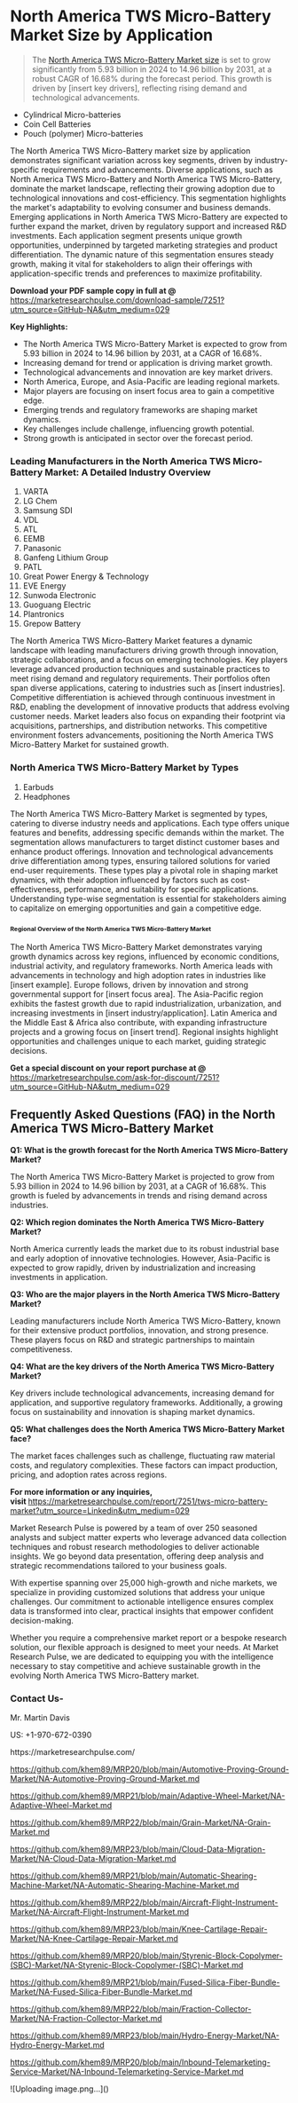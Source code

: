 <h1>North America TWS Micro-Battery Market&nbsp;Size by Application</h1><blockquote><p>The <a href="https://marketresearchpulse.com/download-sample/7251?utm_source=GitHub-NA&amp;utm_medium=029">North America TWS Micro-Battery Market size</a> is set to grow significantly from 5.93 billion in 2024 to 14.96 billion by 2031, at a robust CAGR of 16.68% during the forecast period. This growth is driven by [insert key drivers], reflecting rising demand and technological advancements.</p></blockquote><ul><li>Cylindrical Micro-batteries<li> Coin Cell Batteries<li> Pouch (polymer) Micro-batteries</li></ul><p>The North America TWS Micro-Battery market size by application demonstrates significant variation across key segments, driven by industry-specific requirements and advancements. Diverse applications, such as North America TWS Micro-Battery and North America TWS Micro-Battery, dominate the market landscape, reflecting their growing adoption due to technological innovations and cost-efficiency. This segmentation highlights the market's adaptability to evolving consumer and business demands. Emerging applications in North America TWS Micro-Battery are expected to further expand the market, driven by regulatory support and increased R&D investments. Each application segment presents unique growth opportunities, underpinned by targeted marketing strategies and product differentiation. The dynamic nature of this segmentation ensures steady growth, making it vital for stakeholders to align their offerings with application-specific trends and preferences to maximize profitability.</p><p><strong>Download your PDF sample copy in full at @ </strong><a href="https://marketresearchpulse.com/download-sample/7251?utm_source=GitHub-NA&amp;utm_medium=029">https://marketresearchpulse.com/download-sample/7251?utm_source=GitHub-NA&amp;utm_medium=029</a></p><p><strong>Key Highlights: </strong></p><ul><li>The North America TWS Micro-Battery Market is expected to grow from 5.93 billion in 2024 to 14.96 billion by 2031, at a CAGR of 16.68%.</li><li>Increasing demand for trend or application is driving market growth.</li><li>Technological advancements and innovation are key market drivers.</li><li>North America, Europe, and Asia-Pacific are leading regional markets.</li><li>Major players are focusing on insert focus area to gain a competitive edge.</li><li>Emerging trends and regulatory frameworks are shaping market dynamics.</li><li>Key challenges include challenge, influencing growth potential.</li><li>Strong growth is anticipated in sector over the forecast period.</li></ul><h3>Leading Manufacturers in the North America TWS Micro-Battery Market: A Detailed Industry Overview</h3><ol><li>VARTA</li><li>LG Chem</li><li>Samsung SDI</li><li>VDL</li><li>ATL</li><li>EEMB</li><li>Panasonic</li><li>Ganfeng Lithium Group</li><li>PATL</li><li>Great Power Energy & Technology</li><li>EVE Energy</li><li>Sunwoda Electronic</li><li>Guoguang Electric</li><li>Plantronics</li><li>Grepow Battery</li></ol><div class="flex max-w-full flex-col flex-grow"><div class="min-h-8 text-message flex w-full flex-col items-end gap-2 whitespace-normal break-words [.text-message+&amp;]:mt-5" dir="auto" data-message-author-role="assistant" data-message-id="fd8432e4-4910-450d-b182-61b7bfb0a01f" data-message-model-slug="gpt-4o"><div class="flex w-full flex-col gap-1 empty:hidden first:pt-[3px]"><div class="markdown prose w-full break-words dark:prose-invert light"><p>The North America TWS Micro-Battery Market features a dynamic landscape with leading manufacturers driving growth through innovation, strategic collaborations, and a focus on emerging technologies. Key players leverage advanced production techniques and sustainable practices to meet rising demand and regulatory requirements. Their portfolios often span diverse applications, catering to industries such as [insert industries]. Competitive differentiation is achieved through continuous investment in R&amp;D, enabling the development of innovative products that address evolving customer needs. Market leaders also focus on expanding their footprint via acquisitions, partnerships, and distribution networks. This competitive environment fosters advancements, positioning the North America TWS Micro-Battery Market for sustained growth.</p></div></div></div></div><h3>North America TWS Micro-Battery Market by Types</h3><ol><li>Earbuds<li> Headphones</li></ol><div class="flex max-w-full flex-col flex-grow"><div class="min-h-8 text-message flex w-full flex-col items-end gap-2 whitespace-normal break-words [.text-message+&amp;]:mt-5" dir="auto" data-message-author-role="assistant" data-message-id="084470be-0bb7-4664-bddf-5156b4f41249" data-message-model-slug="gpt-4o-mini"><div class="flex w-full flex-col gap-1 empty:hidden first:pt-[3px]"><div class="markdown prose w-full break-words dark:prose-invert light"><p>The North America TWS Micro-Battery Market is segmented by types, catering to diverse industry needs and applications. Each type offers unique features and benefits, addressing specific demands within the market. The segmentation allows manufacturers to target distinct customer bases and enhance product offerings. Innovation and technological advancements drive differentiation among types, ensuring tailored solutions for varied end-user requirements. These types play a pivotal role in shaping market dynamics, with their adoption influenced by factors such as cost-effectiveness, performance, and suitability for specific applications. Understanding type-wise segmentation is essential for stakeholders aiming to capitalize on emerging opportunities and gain a competitive edge.</p></div></div></div></div><h3><span style="font-size: 11px;">Regional Overview of the North America TWS Micro-Battery Market</span></h3><div class="flex max-w-full flex-col flex-grow"><div class="min-h-8 text-message flex w-full flex-col items-end gap-2 whitespace-normal break-words [.text-message+&amp;]:mt-5" dir="auto" data-message-author-role="assistant" data-message-id="e9038762-ce64-4e30-91c9-9bd413514231" data-message-model-slug="gpt-4o-mini"><div class="flex w-full flex-col gap-1 empty:hidden first:pt-[3px]"><div class="markdown prose w-full break-words dark:prose-invert light"><p>The North America TWS Micro-Battery Market demonstrates varying growth dynamics across key regions, influenced by economic conditions, industrial activity, and regulatory frameworks. North America leads with advancements in technology and high adoption rates in industries like [insert example]. Europe follows, driven by innovation and strong governmental support for [insert focus area]. The Asia-Pacific region exhibits the fastest growth due to rapid industrialization, urbanization, and increasing investments in [insert industry/application]. Latin America and the Middle East &amp; Africa also contribute, with expanding infrastructure projects and a growing focus on [insert trend]. Regional insights highlight opportunities and challenges unique to each market, guiding strategic decisions.</p></div></div></div></div><p><strong>Get a special discount on your report purchase at @ </strong><a href="https://marketresearchpulse.com/ask-for-discount/7251?utm_source=GitHub-NA&amp;utm_medium=029">https://marketresearchpulse.com/ask-for-discount/7251?utm_source=GitHub-NA&amp;utm_medium=029</a></p><h2>Frequently Asked Questions (FAQ) in the North America TWS Micro-Battery Market</h2><p><strong>Q1: What is the growth forecast for the North America TWS Micro-Battery Market?</strong></p><p>The North America TWS Micro-Battery Market is projected to grow from 5.93 billion in 2024 to 14.96 billion by 2031, at a CAGR of 16.68%. This growth is fueled by advancements in trends and rising demand across industries.</p><p><strong>Q2: Which region dominates the North America TWS Micro-Battery Market?</strong></p><p>North America currently leads the market due to its robust industrial base and early adoption of innovative technologies. However, Asia-Pacific is expected to grow rapidly, driven by industrialization and increasing investments in application.</p><p><strong>Q3: Who are the major players in the North America TWS Micro-Battery Market?</strong></p><p>Leading manufacturers include North America TWS Micro-Battery, known for their extensive product portfolios, innovation, and strong presence. These players focus on R&amp;D and strategic partnerships to maintain competitiveness.</p><p><strong>Q4: What are the key drivers of the North America TWS Micro-Battery Market?</strong></p><p>Key drivers include technological advancements, increasing demand for application, and supportive regulatory frameworks. Additionally, a growing focus on sustainability and innovation is shaping market dynamics.</p><p><strong>Q5: What challenges does the North America TWS Micro-Battery Market face?</strong></p><p>The market faces challenges such as challenge, fluctuating raw material costs, and regulatory complexities. These factors can impact production, pricing, and adoption rates across regions.</p><p><strong>For more information or any inquiries, visit&nbsp;</strong><a href="https://marketresearchpulse.com/report/7251/tws-micro-battery-market?utm_source=Linkedin&utm_medium=029">https://marketresearchpulse.com/report/7251/tws-micro-battery-market?utm_source=Linkedin&utm_medium=029</a></p><p>Market Research Pulse is powered by a team of over 250 seasoned analysts and subject matter experts who leverage advanced data collection techniques and robust research methodologies to deliver actionable insights. We go beyond data presentation, offering deep analysis and strategic recommendations tailored to your business goals.</p><p>With expertise spanning over 25,000 high-growth and niche markets, we specialize in providing customized solutions that address your unique challenges. Our commitment to actionable intelligence ensures complex data is transformed into clear, practical insights that empower confident decision-making.</p><p>Whether you require a comprehensive market report or a bespoke research solution, our flexible approach is designed to meet your needs. At Market Research Pulse, we are dedicated to equipping you with the intelligence necessary to stay competitive and achieve sustainable growth in the evolving North America TWS Micro-Battery market.</p><h3><strong>Contact Us-</strong></h3><p>Mr. Martin Davis</p><p>US: +1-970-672-0390</p><p>https://marketresearchpulse.com/</p><p><a href="https://github.com/khem89/MRP20/blob/main/Automotive-Proving-Ground-Market/NA-Automotive-Proving-Ground-Market.md">https://github.com/khem89/MRP20/blob/main/Automotive-Proving-Ground-Market/NA-Automotive-Proving-Ground-Market.md</a></p><p><a href="https://github.com/khem89/MRP21/blob/main/Adaptive-Wheel-Market/NA-Adaptive-Wheel-Market.md">https://github.com/khem89/MRP21/blob/main/Adaptive-Wheel-Market/NA-Adaptive-Wheel-Market.md</a></p><p><a href="https://github.com/khem89/MRP22/blob/main/Grain-Market/NA-Grain-Market.md">https://github.com/khem89/MRP22/blob/main/Grain-Market/NA-Grain-Market.md</a></p><p><a href="https://github.com/khem89/MRP23/blob/main/Cloud-Data-Migration-Market/NA-Cloud-Data-Migration-Market.md">https://github.com/khem89/MRP23/blob/main/Cloud-Data-Migration-Market/NA-Cloud-Data-Migration-Market.md</a></p><p><a href="https://github.com/khem89/MRP21/blob/main/Automatic-Shearing-Machine-Market/NA-Automatic-Shearing-Machine-Market.md">https://github.com/khem89/MRP21/blob/main/Automatic-Shearing-Machine-Market/NA-Automatic-Shearing-Machine-Market.md</a></p><p><a href="https://github.com/khem89/MRP22/blob/main/Aircraft-Flight-Instrument-Market/NA-Aircraft-Flight-Instrument-Market.md">https://github.com/khem89/MRP22/blob/main/Aircraft-Flight-Instrument-Market/NA-Aircraft-Flight-Instrument-Market.md</a></p><p><a href="https://github.com/khem89/MRP23/blob/main/Knee-Cartilage-Repair-Market/NA-Knee-Cartilage-Repair-Market.md">https://github.com/khem89/MRP23/blob/main/Knee-Cartilage-Repair-Market/NA-Knee-Cartilage-Repair-Market.md</a></p><p><a href="https://github.com/khem89/MRP20/blob/main/Styrenic-Block-Copolymer-(SBC)-Market/NA-Styrenic-Block-Copolymer-(SBC)-Market.md">https://github.com/khem89/MRP20/blob/main/Styrenic-Block-Copolymer-(SBC)-Market/NA-Styrenic-Block-Copolymer-(SBC)-Market.md</a></p><p><a href="https://github.com/khem89/MRP21/blob/main/Fused-Silica-Fiber-Bundle-Market/NA-Fused-Silica-Fiber-Bundle-Market.md">https://github.com/khem89/MRP21/blob/main/Fused-Silica-Fiber-Bundle-Market/NA-Fused-Silica-Fiber-Bundle-Market.md</a></p><p><a href="https://github.com/khem89/MRP22/blob/main/Fraction-Collector-Market/NA-Fraction-Collector-Market.md">https://github.com/khem89/MRP22/blob/main/Fraction-Collector-Market/NA-Fraction-Collector-Market.md</a></p><p><a href="https://github.com/khem89/MRP23/blob/main/Hydro-Energy-Market/NA-Hydro-Energy-Market.md">https://github.com/khem89/MRP23/blob/main/Hydro-Energy-Market/NA-Hydro-Energy-Market.md</a></p><p><a href="https://github.com/khem89/MRP20/blob/main/Inbound-Telemarketing-Service-Market/NA-Inbound-Telemarketing-Service-Market.md">https://github.com/khem89/MRP20/blob/main/Inbound-Telemarketing-Service-Market/NA-Inbound-Telemarketing-Service-Market.md</a></p>
![Uploading image.png…]()
